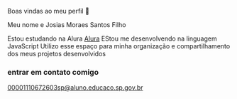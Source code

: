 Boas vindas ao meu perfil 📘

Meu nome e Josias Moraes Santos Filho

Estou estudando na Alura [Alura](https://www.alura.co.br)
EStou me desenvolvendo na linguagem JavaScript
Utilizo esse espaço para minha organização e compartilhamento dos meus projetos desenvolvidos

### entrar em contato comigo

00001110672603sp@aluno.educaco.sp.gov.br




